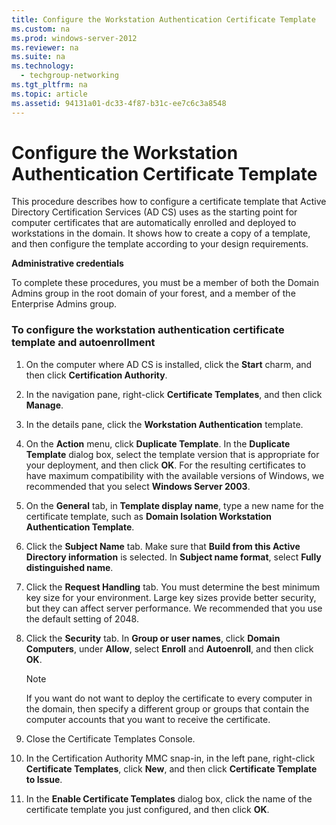 ```yaml
---
title: Configure the Workstation Authentication Certificate Template
ms.custom: na
ms.prod: windows-server-2012
ms.reviewer: na
ms.suite: na
ms.technology: 
  - techgroup-networking
ms.tgt_pltfrm: na
ms.topic: article
ms.assetid: 94131a01-dc33-4f87-b31c-ee7c6c3a8548
---
```

# Configure the Workstation Authentication Certificate Template
This procedure describes how to configure a certificate template that Active Directory Certification Services \(AD CS\) uses as the starting point for computer certificates that are automatically enrolled and deployed to workstations in the domain. It shows how to create a copy of a template, and then configure the template according to your design requirements.

**Administrative credentials**

To complete these procedures, you must be a member of both the Domain Admins group in the root domain of your forest, and a member of the Enterprise Admins group.

### To configure the workstation authentication certificate template and autoenrollment

1.  On the computer where AD CS is installed, click the **Start** charm, and then click **Certification Authority**.

2.  In the navigation pane, right\-click **Certificate Templates**, and then click **Manage**.

3.  In the details pane, click the **Workstation Authentication** template.

4.  On the **Action** menu, click **Duplicate Template**. In the **Duplicate Template** dialog box, select the template version that is appropriate for your deployment, and then click **OK**. For the resulting certificates to have maximum compatibility with the available versions of Windows, we recommended that you select **Windows Server 2003**.

5.  On the **General** tab, in **Template display name**, type a new name for the certificate template, such as **Domain Isolation Workstation Authentication Template**.

6.  Click the **Subject Name** tab. Make sure that **Build from this Active Directory information** is selected. In **Subject name format**, select **Fully distinguished name**.

7.  Click the **Request Handling** tab. You must determine the best minimum key size for your environment. Large key sizes provide better security, but they can affect server performance. We recommended that you use the default setting of 2048.

8.  Click the **Security** tab. In **Group or user names**, click **Domain Computers**, under **Allow**, select **Enroll** and **Autoenroll**, and then click **OK**.

    > [!NOTE]
    > If you want do not want to deploy the certificate to every computer in the domain, then specify a different group or groups that contain the computer accounts that you want to receive the certificate.

9. Close the Certificate Templates Console.

10. In the Certification Authority MMC snap\-in, in the left pane, right\-click **Certificate Templates**, click **New**, and then click **Certificate Template to Issue**.

11. In the **Enable Certificate Templates** dialog box, click the name of the certificate template you just configured, and then click **OK**.


